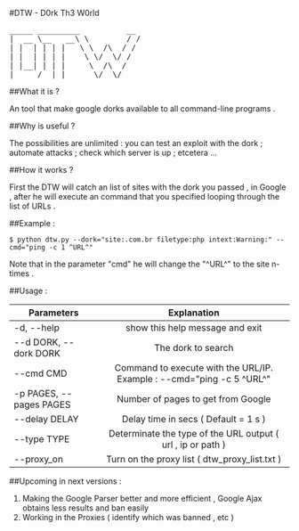 #DTW - D0rk Th3 W0rld

<pre>_____ _________          __
|  __ \__   __\ \        / /
| |  | | | |   \ \  /\  / / 
| |  | | | |    \ \/  \/ /  
| |__| | | |     \  /\  /   
|_____/  |_|      \/  \/</pre>

##What it is ?

An tool that make google dorks available to all command-line programs .

##Why is useful ?

The possibilities are unlimited : you can test an exploit with the dork ; automate attacks ; check which server is up ; etcetera ...

##How it works ?

First the DTW will catch an list of sites with the dork you passed , in Google , after he will execute an command that you specified looping through the list of URLs .

##Example :

`$ python dtw.py --dork="site:.com.br filetype:php intext:Warning:" --cmd="ping -c 1 ^URL^"`

Note that in the parameter "cmd" he will change the "^URL^" to the site n-times .

##Usage :

| Parameters        | Explanation
|-------------------|:----------------------------------:|
|-d, --help         |   show this help message and exit       
|--d DORK, --dork DORK  | The dork to search         
|--cmd CMD |   Command to execute with the URL/IP. Example : --cmd="ping -c 5 ^URL^"
|-p PAGES, --pages PAGES |   Number of pages to get from Google
|--delay DELAY    |   Delay time in secs ( Default = 1 s )
|--type TYPE | Determinate the type of the URL output ( url , ip or path )
|--proxy_on | Turn on the proxy list ( dtw_proxy_list.txt )

##Upcoming in next versions :

1. Making the Google Parser better and more efficient , Google Ajax obtains less results and ban easily
2. Working in the Proxies ( identify which was banned , etc )



